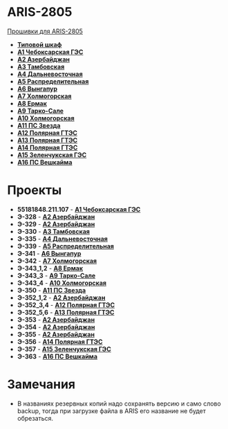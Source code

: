 ARIS-2805
============

[Прошивки для ARIS-2805](https://confluence.prosyst.ru/pages/viewpage.action?pageId=71600433)

- **[Типовой шкаф](Типовой%20шкаф/README.md)**
- **[A1 Чебоксарская ГЭС](A1%20Чебоксарская%20ГЭС/README.md)**
- **[A2 Азербайджан](A2%20Азербайджан/README.md)**
- **[A3 Тамбовская](A3%20Тамбовская/README.md)**
- **[A4 Дальневосточная](A4%20Дальневосточная/README.md)**
- **[A5 Распределительная](A5%20Распределительная/README.md)**
- **[A6 Вынгапур](A6%20Вынгапур/README.md)**
- **[A7 Холмогорская](A7%20Холмогорская/README.md)**
- **[A8 Ермак](A8%20Ермак/README.md)**
- **[A9 Тарко-Сале](A9%20Тарко-Сале/README.md)**
- **[A10 Холмогорская](A10%20Холмогорская/README.md)**
- **[A11 ПС Звезда](A11%20ПС%20Звезда/README.md)**
- **[A12 Полярная ГТЭС](A12%20Полярная%20ГТЭС/README.md)**
- **[A13 Полярная ГТЭС](A13%20Полярная%20ГТЭС/README.md)**
- **[A14 Полярная ГТЭС](A14%20Полярная%20ГТЭС/README.md)**
- **[A15 Зеленчукская ГЭС](A15%20Зеленчукская%20ГЭС/README.md)**
- **[A16 ПС Вешкайма](A16%20ПС%20Вешкайма/README.md)**


# Проекты

- **55181848.211.107**  - **[A1 Чебоксарская ГЭС](A1%20Чебоксарская%20ГЭС/README.md)**
- **Э-328**     - **[A2 Азербайджан](A2%20Азербайджан/README.md)**
- **Э-329**     - **[A2 Азербайджан](A2%20Азербайджан/README.md)**
- **Э-330**     - **[A3 Тамбовская](A3%20Тамбовская/README.md)**
- **Э-335**     - **[A4 Дальневосточная](A4%20Дальневосточная/README.md)**
- **Э-339**     - **[A5 Распределительная](A5%20Распределительная/README.md)**
- **Э-341**     - **[A6 Вынгапур](A6%20Вынгапур/README.md)**
- **Э-342**     - **[A7 Холмогорская](A7%20Холмогорская/README.md)**
- **Э-343_1,2** - **[A8 Ермак](A8%20Ермак/README.md)**
- **Э-343_3**   - **[A9 Тарко-Сале](A9%20Тарко-Сале/README.md)**
- **Э-343_4**   - **[A10 Холмогорская](A10%20Холмогорская/README.md)**
- **Э-350**     - **[A11 ПС Звезда](A11%20ПС%20Звезда/README.md)**
- **Э-352_1,2** - **[A2 Азербайджан](A2%20Азербайджан/README.md)**
- **Э-352_3,4** - **[A12 Полярная ГТЭС](A12%20Полярная%20ГТЭС/README.md)**
- **Э-352_5,6** - **[A13 Полярная ГТЭС](A13%20Полярная%20ГТЭС/README.md)**
- **Э-353**     - **[A2 Азербайджан](A2%20Азербайджан/README.md)**
- **Э-354**     - **[A2 Азербайджан](A2%20Азербайджан/README.md)**
- **Э-355**     - **[A2 Азербайджан](A2%20Азербайджан/README.md)**
- **Э-356**     - **[A14 Полярная ГТЭС](A14%20Полярная%20ГТЭС/README.md)**
- **Э-357**     - **[A15 Зеленчукская ГЭС](A15%20Зеленчукская%20ГЭС/README.md)**
- **Э-363**     - **[A16 ПС Вешкайма](A16%20ПС%20Вешкайма/README.md)**


# Замечания

- В названиях резервных копий надо сохранять версию и само слово backup, тогда при загрузке файла в ARIS его название не будет обрезаться.


